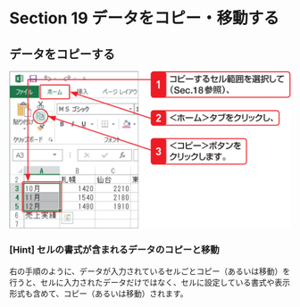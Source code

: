 # Section 19 データをコピー・移動する

## データをコピーする

![](001.png)

### [Hint] セルの書式が含まれるデータのコピーと移動

右の手順のように、データが入力されているセルごとコピー（あるいは移動）を行うと、セルに入力されたデータだけではなく、セルに設定している書式や表示形式も含めて、コピー（あるいは移動）されます。
